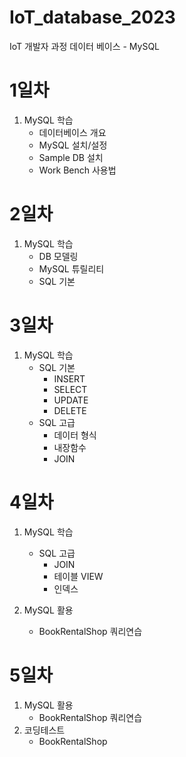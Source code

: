 # IoT_database_2023
IoT 개발자 과정 데이터 베이스 - MySQL

# 1일차
1. MySQL 학습
    - 데이터베이스 개요
    - MySQL 설치/설정
    - Sample DB 설치
    - Work Bench 사용법


# 2일차
1. MySQL 학습
    - DB 모델링
    - MySQL 튜릴리티
    - SQL 기본


# 3일차
1. MySQL 학습
    - SQL 기본
        - INSERT
        - SELECT
        - UPDATE
        - DELETE
    - SQL 고급
        - 데이터 형식
        - 내장함수
        - JOIN
    

# 4일차
1. MySQL 학습
    - SQL 고급
        - JOIN
        - 테이블 VIEW
        - 인덱스

2. MySQL 활용
    - BookRentalShop 쿼리연습


# 5일차
1. MySQL 활용
    - BookRentalShop 쿼리연습
2. 코딩테스트
    - BookRentalShop